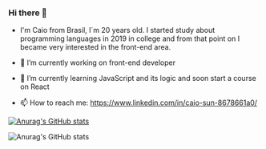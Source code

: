 ### Hi there 👋


- I'm Caio from Brasil, I´m 20 years old. I started study about programming languages in 2019 in college and from that point on I became very interested in the front-end area.

- 🔭 I’m currently working on front-end developer
- 🌱 I’m currently learning JavaScript and its logic and soon start a course on React
- 📫 How to reach me: https://www.linkedin.com/in/caio-sun-8678661a0/


[![Anurag's GitHub stats](https://github-readme-stats.vercel.app/api?username=CaioSunGarcia)](https://github.com/anuraghazra/github-readme-stats)

![Anurag's GitHub stats](https://github-readme-stats.vercel.app/api?username=CaioSunGarcia&show_icons=true&theme=tokyonight)



